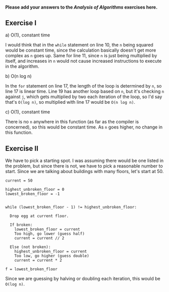 #### Please add your answers to the ***Analysis of  Algorithms*** exercises here.

## Exercise I

a) O(1), constant time

I would think that in the `while` statement on line 10, the `n` being squared would be constant time, since the calculation basically doesn't get more complex as `n` goes up. Same for line 11, since `n` is just being multiplied by itself, and increases in `n` would not cause increased instructions to execute in the algorithm.


b) O(n log n)

In the `for` statement on line 17, the length of the loop is determined by `n`, so line 17 is linear time. Line 19 has another loop based on `n`, but it's checking `n` against `j`, which gets multiplied by two each iteration of the loop, so I'd say that's `O(log n)`, so multiplied with line 17 would be `O(n log n)`.


c) O(1), constant time

There is no `n` anywhere in this function (as far as the compiler is concerned), so this would be constant time. As `n` goes higher, no change in this function.


## Exercise II


We have to pick a starting spot. I was assuming there would be one listed in the problem, but since there is not, we have to pick a reasonable number to start. Since we are talking about buildings with many floors, let's start at 50.

```
current = 50

highest_unbroken_floor = 0
lowest_broken_floor = -1


while (lowest_broken_floor - 1) != highest_unbroken_floor:

  Drop egg at current floor.

  If broken:
    lowest_broken_floor = current
    Too high, go lower (guess half)
    current = current // 2

  Else (not broken):
    highest_unbroken_floor = current
    Too low, go higher (guess double)
    current = current * 2

f = lowest_broken_floor
```

Since we are guessing by halving or doubling each iteration, this would be `O(log n)`.
